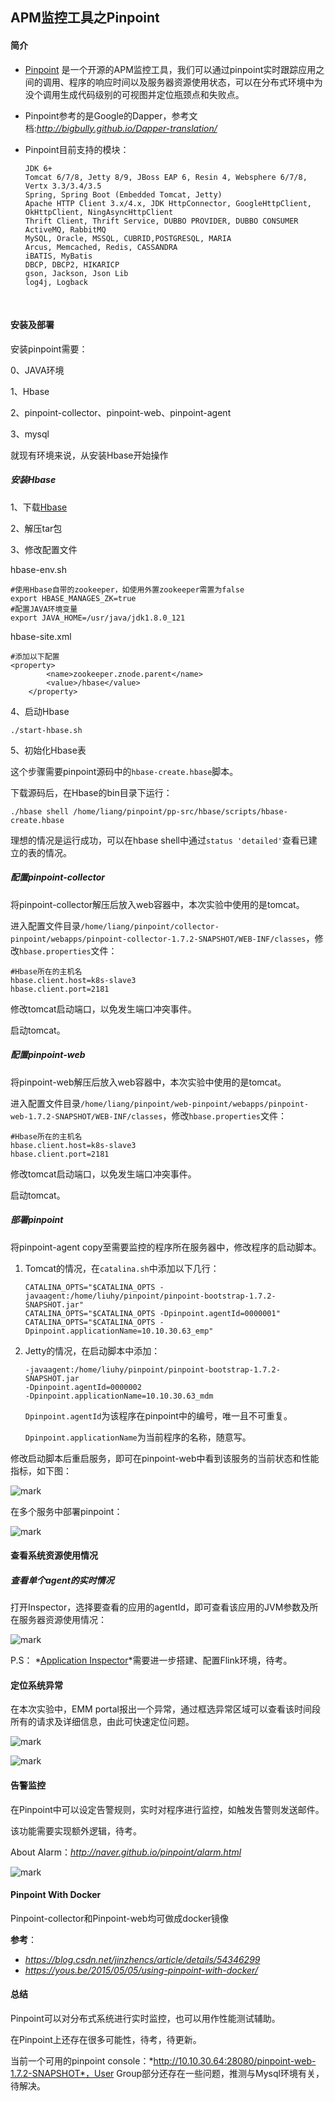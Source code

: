 ## APM监控工具之Pinpoint

#### 简介

- [Pinpoint](https://github.com/naver/pinpoint) 是一个开源的APM监控工具，我们可以通过pinpoint实时跟踪应用之间的调用、程序的响应时间以及服务器资源使用状态，可以在分布式环境中为没个调用生成代码级别的可视图并定位瓶颈点和失败点。

- Pinpoint参考的是Google的Dapper，参考文档:*http://bigbully.github.io/Dapper-translation/*

- Pinpoint目前支持的模块：

  ```
  JDK 6+
  Tomcat 6/7/8, Jetty 8/9, JBoss EAP 6, Resin 4, Websphere 6/7/8, Vertx 3.3/3.4/3.5
  Spring, Spring Boot (Embedded Tomcat, Jetty)
  Apache HTTP Client 3.x/4.x, JDK HttpConnector, GoogleHttpClient, OkHttpClient, NingAsyncHttpClient
  Thrift Client, Thrift Service, DUBBO PROVIDER, DUBBO CONSUMER
  ActiveMQ, RabbitMQ
  MySQL, Oracle, MSSQL, CUBRID,POSTGRESQL, MARIA
  Arcus, Memcached, Redis, CASSANDRA
  iBATIS, MyBatis
  DBCP, DBCP2, HIKARICP
  gson, Jackson, Json Lib
  log4j, Logback
  ```

  ​

#### 安装及部署

安装pinpoint需要：

0、JAVA环境

1、Hbase

2、pinpoint-collector、pinpoint-web、pinpoint-agent

3、mysql

就现有环境来说，从安装Hbase开始操作

##### 安装Hbase

1、下载[Hbase](http://apache.mirror.cdnetworks.com/hbase/)

2、解压tar包

3、修改配置文件

hbase-env.sh

```
#使用Hbase自带的zookeeper，如使用外置zookeeper需置为false
export HBASE_MANAGES_ZK=true
#配置JAVA环境变量
export JAVA_HOME=/usr/java/jdk1.8.0_121
```

hbase-site.xml

```
#添加以下配置
<property>
        <name>zookeeper.znode.parent</name>
        <value>/hbase</value>
    </property>

```

4、启动Hbase

```
./start-hbase.sh
```

5、初始化Hbase表

这个步骤需要pinpoint源码中的`hbase-create.hbase`脚本。

下载源码后，在Hbase的bin目录下运行：

`./hbase shell /home/liang/pinpoint/pp-src/hbase/scripts/hbase-create.hbase `

理想的情况是运行成功，可以在hbase shell中通过`status 'detailed'`查看已建立的表的情况。



##### 配置pinpoint-collector

将pinpoint-collector解压后放入web容器中，本次实验中使用的是tomcat。

进入配置文件目录`/home/liang/pinpoint/collector-pinpoint/webapps/pinpoint-collector-1.7.2-SNAPSHOT/WEB-INF/classes`，修改`hbase.properties`文件：

```
#Hbase所在的主机名
hbase.client.host=k8s-slave3
hbase.client.port=2181
```

修改tomcat启动端口，以免发生端口冲突事件。

启动tomcat。



##### 配置pinpoint-web

将pinpoint-web解压后放入web容器中，本次实验中使用的是tomcat。

进入配置文件目录`/home/liang/pinpoint/web-pinpoint/webapps/pinpoint-web-1.7.2-SNAPSHOT/WEB-INF/classes`，修改`hbase.properties`文件：

```
#Hbase所在的主机名
hbase.client.host=k8s-slave3
hbase.client.port=2181
```

修改tomcat启动端口，以免发生端口冲突事件。

启动tomcat。



##### 部署pinpoint

将pinpoint-agent copy至需要监控的程序所在服务器中，修改程序的启动脚本。

1. Tomcat的情况，在`catalina.sh`中添加以下几行：

   ```
   CATALINA_OPTS="$CATALINA_OPTS -javaagent:/home/liuhy/pinpoint/pinpoint-bootstrap-1.7.2-SNAPSHOT.jar"
   CATALINA_OPTS="$CATALINA_OPTS -Dpinpoint.agentId=0000001"
   CATALINA_OPTS="$CATALINA_OPTS -Dpinpoint.applicationName=10.10.30.63_emp"	
   ```

2. Jetty的情况，在启动脚本中添加：

   ```
   -javaagent:/home/liuhy/pinpoint/pinpoint-bootstrap-1.7.2-SNAPSHOT.jar 
   -Dpinpoint.agentId=0000002 
   -Dpinpoint.applicationName=10.10.30.63_mdm
   ```

   `Dpinpoint.agentId`为该程序在pinpoint中的编号，唯一且不可重复。

   `Dpinpoint.applicationName`为当前程序的名称，随意写。

修改启动脚本后重启服务，即可在pinpoint-web中看到该服务的当前状态和性能指标，如下图：

![mark](http://owl3le8ji.bkt.clouddn.com/blog/180410/A9FBdD2fGi.png?imageslim)



在多个服务中部署pinpoint：

![mark](http://owl3le8ji.bkt.clouddn.com/blog/180410/8L9mDL5fh9.png?imageslim)



#### 查看系统资源使用情况

##### 查看单个agent的实时情况

打开Inspector，选择要查看的应用的agentId，即可查看该应用的JVM参数及所在服务器资源使用情况：

![mark](http://owl3le8ji.bkt.clouddn.com/blog/180410/gE47FEECaG.png?imageslim)

P.S： *[Application Inspector](http://naver.github.io/pinpoint/applicationinspector.html)*需要进一步搭建、配置Flink环境，待考。



#### 定位系统异常

在本次实验中，EMM portal报出一个异常，通过框选异常区域可以查看该时间段所有的请求及详细信息，由此可快速定位问题。

![mark](http://owl3le8ji.bkt.clouddn.com/blog/180410/Lkj5h3Jjgk.png?imageslim)



![mark](http://owl3le8ji.bkt.clouddn.com/blog/180410/ibKbkjKBck.png?imageslim)



#### 告警监控

在Pinpoint中可以设定告警规则，实时对程序进行监控，如触发告警则发送邮件。

该功能需要实现额外逻辑，待考。

About Alarm：*http://naver.github.io/pinpoint/alarm.html*

![mark](http://owl3le8ji.bkt.clouddn.com/blog/180410/FGbKh8Ae02.png?imageslim)



#### Pinpoint With Docker

Pinpoint-collector和Pinpoint-web均可做成docker镜像

**参考**：

* *https://blog.csdn.net/jinzhencs/article/details/54346299*
* *https://yous.be/2015/05/05/using-pinpoint-with-docker/*



#### 总结

Pinpoint可以对分布式系统进行实时监控，也可以用作性能测试辅助。

在Pinpoint上还存在很多可能性，待考，待更新。

当前一个可用的pinpoint console：*http://10.10.30.64:28080/pinpoint-web-1.7.2-SNAPSHOT*，User Group部分还存在一些问题，推测与Mysql环境有关，待解决。